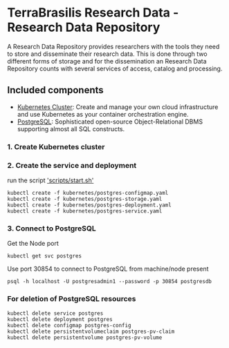 # TerraBrasilis Research Data - Research Data Repository
A Research Data Repository provides researchers with the tools they need to store and disseminate their research data. This is done through two different forms of storage and for the dissemination an Research Data Repository counts with several services of access, catalog and processing. 

## Included components

* [Kubernetes Cluster](): Create and manage your own cloud infrastructure and use Kubernetes as your container orchestration engine.
* [PostgreSQL](): Sophisticated open-source Object-Relational DBMS supporting almost all SQL constructs.

### 1. Create Kubernetes cluster

### 2. Create the service and deployment

run the script ['scripts/start.sh'](scripts/start.sh)

```shell
kubectl create -f kubernetes/postgres-configmap.yaml
kubectl create -f kubernetes/postgres-storage.yaml
kubectl create -f kubernetes/postgres-deployment.yaml
kubectl create -f kubernetes/postgres-service.yaml
```

### 3. Connect to PostgreSQL

Get the Node port

```shell
kubectl get svc postgres
```

Use port 30854 to connect to PostgreSQL from machine/node present

```shell
psql -h localhost -U postgresadmin1 --password -p 30854 postgresdb
```

### For deletion of PostgreSQL resources

```shell
kubectl delete service postgres 
kubectl delete deployment postgres
kubectl delete configmap postgres-config
kubectl delete persistentvolumeclaim postgres-pv-claim
kubectl delete persistentvolume postgres-pv-volume
```
